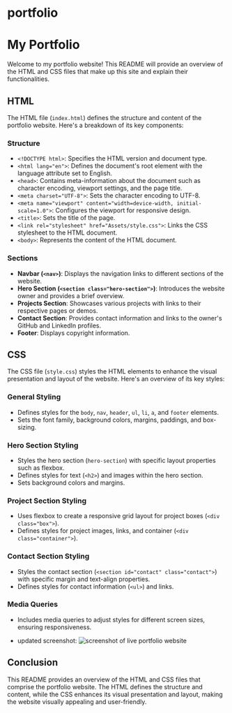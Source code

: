 # portfolio


# My Portfolio

Welcome to my portfolio website! This README will provide an overview of the HTML and CSS files that make up this site and explain their functionalities.

## HTML

The HTML file (`index.html`) defines the structure and content of the portfolio website. Here's a breakdown of its key components:

### Structure

- `<!DOCTYPE html>`: Specifies the HTML version and document type.
- `<html lang="en">`: Defines the document's root element with the language attribute set to English.
- `<head>`: Contains meta-information about the document such as character encoding, viewport settings, and the page title.
- `<meta charset="UTF-8">`: Sets the character encoding to UTF-8.
- `<meta name="viewport" content="width=device-width, initial-scale=1.0">`: Configures the viewport for responsive design.
- `<title>`: Sets the title of the page.
- `<link rel="stylesheet" href="Assets/style.css">`: Links the CSS stylesheet to the HTML document.
- `<body>`: Represents the content of the HTML document.

### Sections

- **Navbar (`<nav>`)**: Displays the navigation links to different sections of the website.
- **Hero Section (`<section class="hero-section">`)**: Introduces the website owner and provides a brief overview.
- **Projects Section**: Showcases various projects with links to their respective pages or demos.
- **Contact Section**: Provides contact information and links to the owner's GitHub and LinkedIn profiles.
- **Footer**: Displays copyright information.

## CSS

The CSS file (`style.css`) styles the HTML elements to enhance the visual presentation and layout of the website. Here's an overview of its key styles:

### General Styling

- Defines styles for the `body`, `nav`, `header`, `ul`, `li`, `a`, and `footer` elements.
- Sets the font family, background colors, margins, paddings, and box-sizing.

### Hero Section Styling

- Styles the hero section (`hero-section`) with specific layout properties such as flexbox.
- Defines styles for text (`<h2>`) and images within the hero section.
- Sets background colors and margins.

### Project Section Styling

- Uses flexbox to create a responsive grid layout for project boxes (`<div class="box">`).
- Defines styles for project images, links, and container (`<div class="container">`).

### Contact Section Styling

- Styles the contact section (`<section id="contact" class="contact">`) with specific margin and text-align properties.
- Defines styles for contact information (`<ul>`) and links.

### Media Queries

- Includes media queries to adjust styles for different screen sizes, ensuring responsiveness.

- updated screenshot:
![screenshot of live portfolio website](Assets/Images/portfolio.png)

## Conclusion

This README provides an overview of the HTML and CSS files that comprise the portfolio website. The HTML defines the structure and content, while the CSS enhances its visual presentation and layout, making the website visually appealing and user-friendly.

